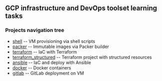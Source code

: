 ## GCP infrastructure and DevOps toolset learning tasks

### Projects navigation tree

 * [shell](./shell) -- VM provisioning via shell scripts
 * [packer](./packer) -- Immutable images via Packer builder
 * [terraform](./terraform) -- IaC with Terraform
 * [terraform_structured](./terraform_structured) -- Terraform project with structured resources
 * [ansible](./ansible) -- IaC and deploy with Ansible
 * [docker](./docker) -- Docker containers
 * [gitlab](./gitlab) -- GitLab deployment on VM
